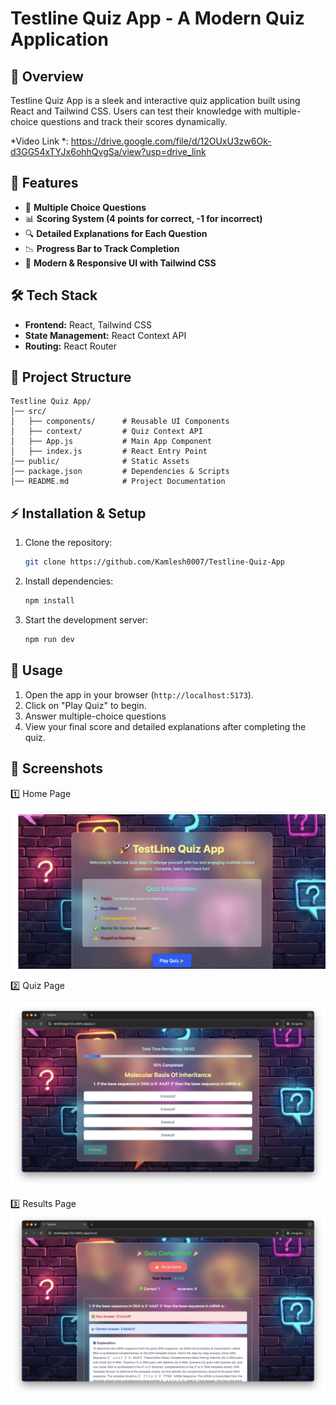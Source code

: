 # Testline Quiz App - A Modern Quiz Application

## 📌 Overview

Testline Quiz App is a sleek and interactive quiz application built using React and Tailwind CSS. Users can test their knowledge with multiple-choice questions and track their scores dynamically.

*Video Link *: https://drive.google.com/file/d/12OUxU3zw6Ok-d3GG54xTYJx6ohhQvgSa/view?usp=drive_link

## 🚀 Features

- 📝 **Multiple Choice Questions**
- 📊 **Scoring System (4 points for correct, -1 for incorrect)**
- 🔍 **Detailed Explanations for Each Question**
- 📉 **Progress Bar to Track Completion**
- 🎨 **Modern & Responsive UI with Tailwind CSS**

## 🛠️ Tech Stack

- **Frontend:** React, Tailwind CSS
- **State Management:** React Context API
- **Routing:** React Router

## 📂 Project Structure

```
Testline Quiz App/
│── src/
│   ├── components/      # Reusable UI Components
│   ├── context/         # Quiz Context API
│   ├── App.js           # Main App Component
│   ├── index.js         # React Entry Point
│── public/              # Static Assets
│── package.json         # Dependencies & Scripts
│── README.md            # Project Documentation
```

## ⚡ Installation & Setup

1. Clone the repository:
   ```sh
   git clone https://github.com/Kamlesh0007/Testline-Quiz-App
   ```

2. Install dependencies:
   ```sh
   npm install
   ```
3. Start the development server:
   ```sh
   npm run dev
   ```

## 🎯 Usage

1. Open the app in your browser (`http://localhost:5173`).
2. Click on "Play Quiz" to begin.
3. Answer multiple-choice questions
4. View your final score and detailed explanations after completing the quiz.

## 📸 Screenshots
1️⃣ Home Page

![Home Page Screenshot](./assets/Homepage.png)

2️⃣ Quiz Page

![Quiz Page Screenshot](./assets/Question.png)


3️⃣ Results Page
![Results Page Screenshot](./assets/Result.png)





